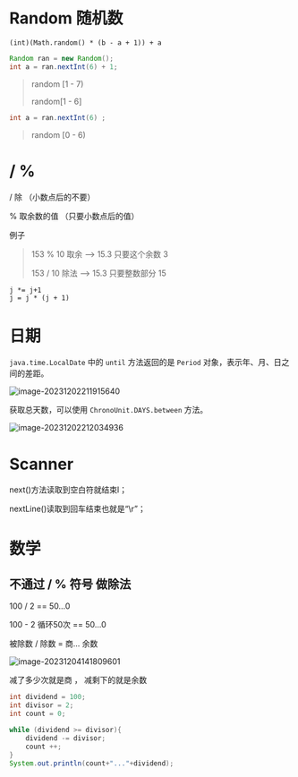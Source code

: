 # Random 随机数

`(int)(Math.random() * (b - a + 1)) + a`



```java
Random ran = new Random();
int a = ran.nextInt(6) + 1;
```

> random [1 - 7)
>
> random[1 - 6]

```java
int a = ran.nextInt(6) ;
```

> random [0 - 6)

# / %

/ 除 （小数点后的不要）

% 取余数的值 （只要小数点后的值）

例子

> 153 % 10  取余 --> 15.3  只要这个余数 3 
>
> 153 / 10 除法 --> 15.3 只要整数部分  15



```
j *= j+1
j = j * (j + 1)
```



# 日期

`java.time.LocalDate` 中的 `until` 方法返回的是 `Period` 对象，表示年、月、日之间的差距。

![image-20231202211915640](https://raw.githubusercontent.com/GavinGroves/Notes/main/img/image-20231202211915640.png)

获取总天数，可以使用 `ChronoUnit.DAYS.between` 方法。

![image-20231202212034936](https://raw.githubusercontent.com/GavinGroves/Notes/main/img/image-20231202212034936.png)

# Scanner

next()方法读取到空白符就结束l；

nextLine()读取到回车结束也就是“\r”；

# 数学

## 不通过 / % 符号 做除法

100 / 2 == 50...0

100 - 2 循环50次 == 50...0

被除数 / 除数 = 商... 余数 

![image-20231204141809601](https://raw.githubusercontent.com/GavinGroves/Notes/main/img/image-20231204141809601.png)

减了多少次就是商 ， 减剩下的就是余数

```java
int dividend = 100;
int divisor = 2;
int count = 0;

while (dividend >= divisor){
    dividend -= divisor;
    count ++;
}
System.out.println(count+"..."+dividend);
```
